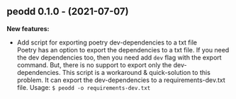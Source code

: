 ## peodd 0.1.0 - (2021-07-07)

**New features:**

 * Add script for exporting poetry dev-dependencies to a txt file\
   Poetry has an option to export the dependencies to a txt file. If you
   need the dev dependencies too, then you need add `dev` flag with the
   export command. But, there is no support to export only the dev-
   dependencies. This script is a workaround & quick-solution to this
   problem.  It can export the dev-dependencies to a requirements-dev.txt
   file. Usage: ``` $ peodd -o requirements-dev.txt ```

